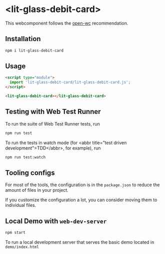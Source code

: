 # \<lit-glass-debit-card>

This webcomponent follows the [open-wc](https://github.com/open-wc/open-wc) recommendation.

## Installation
```bash
npm i lit-glass-debit-card
```

## Usage
```html
<script type="module">
  import 'lit-glass-debit-card/lit-glass-debit-card.js';
</script>

<lit-glass-debit-card></lit-glass-debit-card>
```

## Testing with Web Test Runner
To run the suite of Web Test Runner tests, run
```bash
npm run test
```

To run the tests in watch mode (for &lt;abbr title=&#34;test driven development&#34;&gt;TDD&lt;/abbr&gt;, for example), run

```bash
npm run test:watch
```


## Tooling configs

For most of the tools, the configuration is in the `package.json` to reduce the amount of files in your project.

If you customize the configuration a lot, you can consider moving them to individual files.

## Local Demo with `web-dev-server`
```bash
npm start
```
To run a local development server that serves the basic demo located in `demo/index.html`
